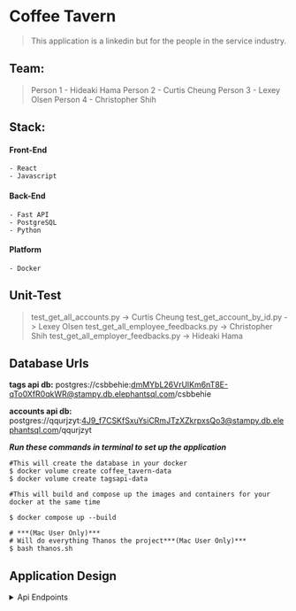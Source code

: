 # Coffee Tavern

> This application is a linkedin but for the people in the service industry.

## Team:
>Person 1 - Hideaki Hama
>Person 2 - Curtis Cheung
>Person 3 - Lexey Olsen
>Person 4 - Christopher Shih

## Stack:

#### Front-End
    - React
    - Javascript

#### Back-End
    - Fast API
    - PostgreSQL
    - Python

#### Platform
    - Docker

## Unit-Test
> test_get_all_accounts.py -> Curtis Cheung
> test_get_account_by_id.py -> Lexey Olsen
> test_get_all_employee_feedbacks.py -> Christopher Shih
> test_get_all_employer_feedbacks.py -> Hideaki Hama

## Database Urls

**tags api db:**
 postgres://csbbehie:dmMYbL26VrUlKm6nT8E-qTo0XfR0qkWR@stampy.db.elephantsql.com/csbbehie

**accounts api db:**
postgres://qqurjzyt:4J9_f7CSKfSxuYsiCRmJTzXZkrpxsQo3@stampy.db.elephantsql.com/qqurjzyt

_**Run these commands in terminal to set up the application**_

```shell
#This will create the database in your docker
$ docker volume create coffee_tavern-data
$ docker volume create tagsapi-data
```
```shell
#This will build and compose up the images and containers for your docker at the same time

$ docker compose up --build
```

```shell
# ***(Mac User Only)***
# Will do everything Thanos the project***(Mac User Only)***
$ bash thanos.sh
```

## Application Design
<details><summary>Api Endpoints</summary>

<details><summary>Job Form</summary>

| Method | URL |
| ------ | ------ |
| POST | /create_form/ |
| GET | /get_all_form |
| GET | /get_all_form/{form_id} |
| PUT | /update_job_form/{id} |
| DELETE | /delete_job_form/{id} |

<details><summary>POST in/out</summary>

input:
```shell
{
  "employer": "string",
  "position": "string",
  "location": "string",
  "from_date": "2022-12-12",
  "to_date": "2022-12-12",
  "tag": "string",
  "description": "string"
}
```

output:
```shell
{
  "employer": "string",
  "position": "string",
  "location": "string",
  "from_date": "2022-12-12",
  "to_date": "2022-12-12",
  "tag": "string",
  "description": "string"
}
```
</details>
<details><summary>GET ALL out</summary>

output:
```shell
[
  {
    "id": 0,
    "employer": "string",
    "position": "string",
    "location": "string",
    "tag": "string",
    "description": "string",
    "account_id": 0
  }
]
```
</details>
<details><summary>GET BY ID in/out</summary>

inuput:
```shell
The id of the form you want to get
```

output:
```shell
{
  "id": 0,
  "employer": "string",
  "position": "string",
  "location": "string",
  "from_date": "2022-12-12",
  "to_date": "2022-12-12",
  "tag": "string",
  "description": "string",
  "account_id": 0
}
```
</details>
<details><summary>PUT in/out</summary>

input:
```shell
The id of the form you want to edit
&
{
  "employer": "string",
  "position": "string",
  "location": "string",
  "from_date": "2022-12-12",
  "to_date": "2022-12-12",
  "tag": "string",
  "description": "string"
}
```

output:
```shell
{
  "employer": "string",
  "position": "string",
  "location": "string",
  "from_date": "2022-12-12",
  "to_date": "2022-12-12",
  "tag": "string",
  "description": "string"
}
```
</details>
<details><summary>DELETE in/out</summary>

input:
```shell
The id of the form you want to delete
```

output:
```shell
true or false
```
</details>
</details>

<details><summary>Apply</summary>

| Method | URL |
| ------ | ------ |
| POST | /apply/{employer_id} |
| GET | /get_applicants |
| DELETE | /delete_application/{id} |

<details><summary>POST in/out</summary>

input:
```shell
The id of the employer you want to send your application to
```

output:
```shell
{
  "id": 0,
  "full_name": "string",
  "education": "string",
  "employer_id": 0,
  "account_id": {
    "id": 0,
    "user_name": "string",
    "email": "string",
    "hashed_password": "string",
    "role": "string"
  }
}
```

</details>
<details><summary>GET out</summary>

output:
```shell
[
  {
    "id": 0,
    "full_name": "string",
    "education": "string",
    "employer_id": 0,
    "account_id": {
      "id": 0,
      "user_name": "string",
      "email": "string",
      "hashed_password": "string",
      "role": "string"
    }
  }
]
```

</details>
<details><summary>DELETE in/out</summary>

input:
```shell
The id of the application you want to delete
```

output:
```shell
true or false
```
</details>
</details>

<details><summary>Employer Feedback Form</summary>

| Method | URL |
| ------ | ------ |
| POST | /employer-feedback-form/{account_id} |
| GET | /employer-feedback-form/{EmployerFeedback_id} |
| PUT | /employer-feedback-form/{EmployerFeedback_id} |
| DELETE | /employer-feedback-form/{EmployerFeedback_id} |
| GET | /employer-feedbacks/{account_id} |
| GET | /get_all_employerFeedbacks |

<details><summary>POST in/out</summary>

input:
```shell
{
  "employee_name": "string",
  "date": "2022-12-12",
  "description": "string"
}
```

output:
```shell
{
  "id": 0,
  "employee_name": "string",
  "date": "2022-12-12",
  "description": "string",
  "account_id": {
    "id": 0,
    "user_name": "string",
    "email": "string",
    "hashed_password": "string",
    "role": "string"
  }
}
```
</details>
<details><summary>GET one employer feedback form in/out</summary>

input:
```shell
The id of the form you want to get
```

output:
```shell
{
  "id": 0,
  "employee_name": "string",
  "date": "2022-12-12",
  "description": "string",
  "account_id": {
    "id": 0,
    "user_name": "string",
    "email": "string",
    "hashed_password": "string",
    "role": "string"
  }
}
```
</details>
<details><summary>PUT in/out</summary>

input:
```shell
The id of the feedback you want to edit
&
{
  "employee_name": "string",
  "date": "2022-12-12",
  "description": "string"
}
```

output:
```shell
{
  "id": 0,
  "employee_name": "string",
  "date": "2022-12-12",
  "description": "string",
  "account_id": 0
}
```
</details>
<details><summary>DELETE in/out</summary>

input:
```shell
The id of the feeback you want to delete
```

output:
```shell
true or false
```
</details>
<details><summary>GET all feebacks for employee by id in/out</summary>

input:
```shell
The id of the employee you want to get all the feebacks for
```

output:
```shell
[
  {
    "id": 0,
    "employee_name": "string",
    "date": "2022-12-12",
    "description": "string",
    "account_id": 0
  }
]
```
</details>
<details><summary>GET all out</summary>

output:
```shell
[
  {
    "id": 0,
    "employee_name": "string",
    "date": "2022-12-12",
    "description": "string",
    "account_id": 0
  }
]
```
</details>
</details>


<details><summary>Employee Feedback Form</summary>

| Method | URL |
| ------ | ------ |
| POST | /employee-feedback-form/{account_id} |
| GET | /employee-feedback-form/{EmployeeFeedback_id} |
| PUT | /employee-feedback-form/{EmployeeFeedback_id} |
| DELETE | /employee-feedback-form/{EmployeeFeedback_id} |
| GET | /employee-feedbacks/{account_id} |
| GET | /get_all_employeeFeedbacks |

<details><summary>POST in/out</summary>

input:
```shell
{
  "employer_name": "string",
  "date": "2022-12-12",
  "description": "string"
}
```

output:
```shell
{
  "id": 0,
  "employer_name": "string",
  "date": "2022-12-12",
  "description": "string",
  "account_id": {
    "id": 0,
    "user_name": "string",
    "email": "string",
    "hashed_password": "string",
    "role": "string"
  }
}
```
</details>
<details><summary>GET one employee feedback form in/out</summary>

input:
```shell
The id of the form you want to get
```

output:
```shell
{
  "id": 0,
  "employer_name": "string",
  "date": "2022-12-12",
  "description": "string",
  "account_id": {
    "id": 0,
    "user_name": "string",
    "email": "string",
    "hashed_password": "string",
    "role": "string"
  }
}
```
</details>
<details><summary>PUT in/out</summary>

input:
```shell
The id of the feedback you want to edit
&
{
  "employer_name": "string",
  "date": "2022-12-12",
  "description": "string"
}
```

output:
```shell
[
  {
    "id": 0,
    "employee_name": "string",
    "date": "2022-12-12",
    "description": "string",
    "account_id": 0
  }
]
```
</details>
<details><summary>DELETE in/out</summary>

input:
```shell
The id of the feeback you want to delete
```

output:
```shell
true or false
```
</details>
<details><summary>GET all feebacks for employer by id in/out</summary>

input:
```shell
The id of the employer you want to get all the feebacks for
```

output:
```shell
[
  {
    "id": 0,
    "employer_name": "string",
    "date": "2022-12-12",
    "description": "string",
    "account_id": 0
  }
]
```
</details>
<details><summary>GET all out</summary>

output:
```shell
[
  {
    "id": 0,
    "employer_name": "string",
    "date": "2022-12-12",
    "description": "string",
    "account_id": 0
  }
]
```
</details>
</details>

<details><summary>User Info</summary>

| Method | URL |
| ------ | ------ |
| POST | /users/{account_id}/create_employee_info |
| GET | /users/{account_id}/get_employee_info |
| PUT | /users/{account_id}/update_employee_info |
| GET | /get_all_employee_profile |
| POST | /users/{account_id}/create_employer_info |
| GET | /users/{account_id}/get_employer_info |
| PUT | /users/{account_id}/update_employer_info |
| GET | /get_all_employer_profile |

<details><summary>POST in/out</summary>

input:
```shell
{
  "full_name": "string",
  "career_title": "string",
  "location": "string",
  "education": "string",
  "about": "string",
  "pic_url": "string"
}
```

output:
```shell
{
  "full_name": "string",
  "career_title": "string",
  "location": "string",
  "education": "string",
  "about": "string",
  "pic_url": "string",
  "account_id": {
    "id": 0,
    "user_name": "string",
    "email": "string",
    "hashed_password": "string",
    "role": "string"
  }
}
```

</details>
<details><summary>GET employee info by id in/out</summary>

input:
```shell
The id for the account you want to get info for
```

output:
```shell
{
  "full_name": "string",
  "career_title": "string",
  "location": "string",
  "education": "string",
  "about": "string",
  "pic_url": "string",
  "account_id": 0
}
```
</details>
<details><summary>PUT employee in/out</summary>

input:
```shell
{
  "full_name": "string",
  "career_title": "string",
  "location": "string",
  "education": "string",
  "about": "string",
  "pic_url": "string"
}
```

output:
```shell
{
  "full_name": "string",
  "career_title": "string",
  "location": "string",
  "education": "string",
  "about": "string",
  "pic_url": "string",
  "account_id": 0
}
```
</details>
<details><summary>GET all employee infos out</summary>

output:
```shell
[
  {
    "full_name": "string",
    "career_title": "string",
    "location": "string",
    "education": "string",
    "about": "string",
    "pic_url": "string",
    "account_id": 0
  }
]
```

</details>
<details><summary>POST in/out</summary>

input:
```shell
{
  "company_name": "string",
  "job_type": "string",
  "location": "string",
  "about": "string",
  "pic_url": "string"
}
```

output:
```shell
{
  "company_name": "string",
  "job_type": "string",
  "location": "string",
  "about": "string",
  "pic_url": "string",
  "account_id": {
    "id": 0,
    "user_name": "string",
    "email": "string",
    "hashed_password": "string",
    "role": "string"
  }
}
```

</details>
<details><summary>GET employee info by id in/out</summary>

input:
```shell
The id for the account you want to get info for
```

output:
```shell
{
  "company_name": "string",
  "job_type": "string",
  "location": "string",
  "about": "string",
  "pic_url": "string",
  "account_id": {
    "id": 0,
    "user_name": "string",
    "email": "string",
    "hashed_password": "string",
    "role": "string"
  }
}
```
</details>
<details><summary>PUT employer in/out</summary>

input:
```shell
{
  "company_name": "string",
  "job_type": "string",
  "location": "string",
  "about": "string",
  "pic_url": "string"
}
```

output:
```shell
{
  "company_name": "string",
  "job_type": "string",
  "location": "string",
  "about": "string",
  "pic_url": "string",
  "account_id": 0
}
```
</details>
<details><summary>GET all employer infos out</summary>

output:
```shell
[
  {
    "company_name": "string",
    "job_type": "string",
    "location": "string",
    "about": "string",
    "pic_url": "string",
    "account_id": 0
  }
]
```

</details>
</details>

